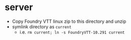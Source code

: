 # server

- Copy Foundry VTT linux zip to this directory and unzip
- symlink directory as `current`
  - i.e. `rm current; ln -s FoundryVTT-10.291 current`
